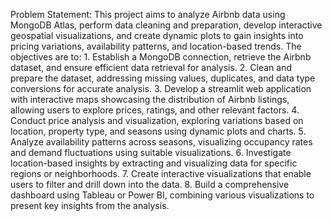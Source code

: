 Problem Statement:
    This project aims to analyze Airbnb data using MongoDB Atlas, perform data cleaning
    and preparation, develop interactive geospatial visualizations, and create dynamic
    plots to gain insights into pricing variations, availability patterns, and location-based
    trends. The objectives are to:
        1. Establish a MongoDB connection, retrieve the Airbnb dataset, and ensure
        efficient data retrieval for analysis.
        2. Clean and prepare the dataset, addressing missing values, duplicates, and
        data type conversions for accurate analysis.
        3. Develop a streamlit web application with interactive maps showcasing the
        distribution of Airbnb listings, allowing users to explore prices, ratings, and
        other relevant factors.
        4. Conduct price analysis and visualization, exploring variations based on
        location, property type, and seasons using dynamic plots and charts.
        5. Analyze availability patterns across seasons, visualizing occupancy rates and
        demand fluctuations using suitable visualizations.
        6. Investigate location-based insights by extracting and visualizing data for
        specific regions or neighborhoods.
        7. Create interactive visualizations that enable users to filter and drill down into
        the data.
        8. Build a comprehensive dashboard using Tableau or Power BI, combining
        various visualizations to present key insights from the analysis.

